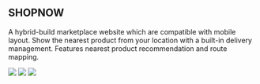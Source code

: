## SHOPNOW
A hybrid-build marketplace website which are compatible with mobile layout. Show the nearest product from your location with a built-in delivery management. Features nearest product recommendation and route mapping.

<img src="https://img.shields.io/static/v1?label=&message=Javascript&color=F7DF1E&logo=javascript&logoColor=black" /> <img src="https://img.shields.io/static/v1?label=&message=Laravel&color=#F13B2F&logo=laravel&logoColor=black" /> <img src="https://img.shields.io/static/v1?label=&message=NPM&color=#CB0000&logo=npm&logoColor=black" /> 
